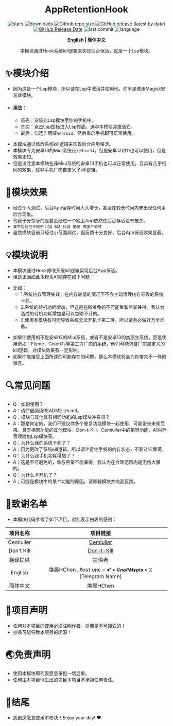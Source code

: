 <div align="center">
<h1>AppRetentionHook</h1>

![stars](https://img.shields.io/github/stars/HChenX/AppRetentionHook?style=flat)
![downloads](https://img.shields.io/github/downloads/HChenX/AppRetentionHook/total)
![Github repo size](https://img.shields.io/github/repo-size/HChenX/AppRetentionHook)
[![GitHub release (latest by date)](https://img.shields.io/github/v/release/HChenX/AppRetentionHook)](https://github.com/HChenX/AppRetentionHook/releases)
[![GitHub Release Date](https://img.shields.io/github/release-date/HChenX/AppRetentionHook)](https://github.com/HChenX/AppRetentionHook/releases)
![last commit](https://img.shields.io/github/last-commit/HChenX/AppRetentionHook?style=flat)
![language](https://img.shields.io/badge/language-java-purple)

<p><b><a href="README-en.md">English</a> | <a href="README.md">简体中文</a></b></p>
<p>本模块通过Hook系统kill逻辑来实现后台保活，这是一个Lsp模块。</p>
</div>

# ✨模块介绍

* 因为这是一个Lsp模块，所以请在Lsp中激活并使用他，而不是使用Magisk安装此模块。
* #### 用法：
    * 首先：安装此Lsp模块至你的手机中。
    * 其次：点击Lsp图标进入Lsp界面，选中本模块并激活它。
    * 最后：勾选作用域`Android`，然后重启手机即可正常使用。

- 本模块通过修改系统kill逻辑来实现后台应用保活。
- 本模块专为安卓13的Miui系统设计`Miui14`，但是安卓12和11也可以使用，但是效果未知。
- 但是请注意本模块在非Miui系统的安卓13手机也可以正常使用，且具有几乎相同的效果，除非手机厂商自定义了kill逻辑。

# 🌟模块效果

- 经过个人测试，后台App留存时间大大增长，甚至在较长时间内未出现任何杀后台现象。
- 令我十分惊讶的是甚至经过一个晚上App依然在后台存活没有被杀。
- `其中包括但不限于：QQ B站 抖音 酷安 等国产软件`
- 虽然模块目前只经过小范围测试，但反馈十分良好，后台App保活效果显著。

# 💡模块说明

- 本模块通过Hook修改系统kill逻辑实现后台App保活。
- 但是正因如此本模块可能存在如下问题：

* 比如：
    * 1.系统内存管理失效，在内存较低的情况下不会主动清理内存导致的系统卡死。
    * 2.系统的待机功耗增加，但这是在所难免的不可能鱼和熊掌兼得。我认为造成的待机功耗增加是可以忽略不计的。
    * 3.使用本模块有可能导致系统无法开机卡第二屏，所以请务必做好万全准备。

- 如果你使用的不是安卓13的Miui系统，或者不是安卓13的类原生系统，而是使用例如：Flyme，ColorOs等第三方厂商的系统，他们可能包含厂商自定义的kill逻辑，对模块效果有一定影响。
- 如果你能接受上面所述的可能存在的问题，那么本模块将会为你带来不一样的惊喜。

# 🔍常见问题

- Q：如何使用？
- A：请仔细阅读README-zh.md。
- Q：模块与其他具有相同功能的Lsp模块冲突吗？
- A：那是肯定的，我们不建议你多个重复功能模块一起使用，可能带来未知后果。具有相同功能的其他模块：Don-t-Kill，Cemiuiler中的相同功能，A1内存管理附加Lsp模块等。
- Q；为什么我的系统卡死了？
- A：因为更改了系统kill逻辑，所以请注意你手机的内存状态，不要让它爆满。
- Q：为什么我手机功耗增加了？
- A；这是不可避免的，鱼与熊掌不能兼得，我认为在合理范围内是无伤大雅的。
- Q；为什么卡开机了？
- A；可能是模块中的某个功能的原因，请卸载模块并向我反馈。

# 🙏致谢名单

- 本模块代码参考了如下项目，对此表示由衷的感谢：

|    项目名称    |                                项目链接                                |
|:----------:|:------------------------------------------------------------------:|
| Cemiuiler  | [Cemiuiler](https://github.com/Team-Cemiuiler/Cemiuiler/tree/main) |
| Don't Kill |         [Don-t-Kill](https://github.com/HChenX/Don-t-Kill)         |
|    翻译提供    |                                提供者                                 |
|  English   |  焕晨HChen , ℓοѕτ οиє ⌕ ➹ • #𝙣𝙤𝙋𝙈𝙨𝙥𝙡𝙨 • 𝕏 (Telegram Name)   |
|    简体中文    |                              焕晨HChen                               |

# 📢项目声明

- 任何对本项目的使用必须注明作者，抄袭是不可接受的！
- 抄袭可能导致本项目的闭源！

# 🌏免责声明

- 使用本模块即代表愿意承担一切后果。
- 任何由本项目衍生出的项目本项目不承担任何责任。

# 🎉结尾

- 感谢您愿意使用本模块！Enjoy your day! ♥️